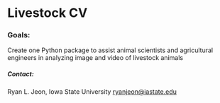 # Livestock CV 

### Goals: 
Create one Python package to assist animal scientists and agricultural engineers in analyzing image and video of livestock animals

##### Contact:
Ryan L. Jeon, Iowa State University
ryanjeon@iastate.edu